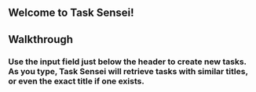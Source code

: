 ## Welcome to Task Sensei!

## Walkthrough

### Use the input field just below the header to create new tasks. As you type, Task Sensei will retrieve tasks with similar titles, or even the exact title if one exists.
